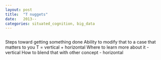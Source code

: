 ```yaml
---
layout: post
title:  "T nuggets"
date:   2013--
categories: situated_cognition, big_data
---
```


![]()

Steps toward getting something done
Ability to modify that to a case that matters to you
T = vertical + horizontal 
Where to learn more about it - vertical
How to blend that with other concept - horizontal
